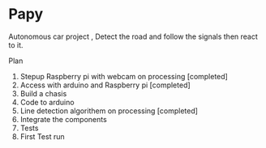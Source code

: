 # Papy
Autonomous car project , Detect the road and follow the signals then react to it.

Plan
1. Stepup Raspberry pi with webcam on processing  [completed]
2. Access with arduino and Raspberry pi           [completed]
3. Build a chasis
4. Code to arduino
5. Line detection algorithem on processing        [completed]
6. Integrate the components
7. Tests
8. First Test run
